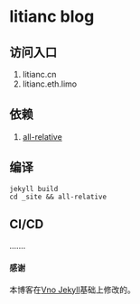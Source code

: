 # litianc blog
## 访问入口
1. litianc.cn
2. litianc.eth.limo

## 依赖
1. [all-relative](https://www.npmjs.com/package/all-relative)

## 编译
```
jekyll build
cd _site && all-relative
```
## CI/CD
.......

#### 感谢   

本博客在[Vno Jekyll](https://github.com/onevcat/vno-jekyll)基础上修改的。  
